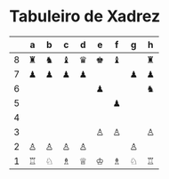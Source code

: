 # Tabuleiro de Xadrez

|   | a | b | c | d | e | f | g | h |
|---|---|---|---|---|---|---|---|---|
| 8 | ♜ | ♞ | ♝ | ♛ | ♚ | ♝ |   | ♜ |
| 7 | ♟ | ♟ | ♟ | ♟ |   |   | ♟ | ♟ |
| 6 |   |   |   |   | ♟ |   |   | ♞ |
| 5 |   |   |   |   |   | ♟ |   |   |
| 4 |   |   |   |   |   |   |   |   |
| 3 |   |   |   |   | ♙ | ♙ |   | ♙ |
| 2 | ♙ | ♙ | ♙ | ♙ |   |   | ♙ |   |
| 1 | ♖ | ♘ | ♗ | ♕ | ♔ | ♗ | ♘ | ♖ |
